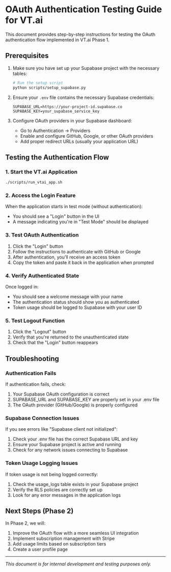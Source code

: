 # OAuth Authentication Testing Guide for VT.ai

This document provides step-by-step instructions for testing the OAuth authentication flow implemented in VT.ai Phase 1.

## Prerequisites

1. Make sure you have set up your Supabase project with the necessary tables:

   ```bash
   # Run the setup script
   python scripts/setup_supabase.py
   ```

2. Ensure your `.env` file contains the necessary Supabase credentials:

   ```
   SUPABASE_URL=https://your-project-id.supabase.co
   SUPABASE_KEY=your_supabase_service_key
   ```

3. Configure OAuth providers in your Supabase dashboard:
   - Go to Authentication → Providers
   - Enable and configure GitHub, Google, or other OAuth providers
   - Add proper redirect URLs (usually your application URL)

## Testing the Authentication Flow

### 1. Start the VT.ai Application

```bash
./scripts/run_vtai_app.sh
```

### 2. Access the Login Feature

When the application starts in test mode (without authentication):

- You should see a "Login" button in the UI
- A message indicating you're in "Test Mode" should be displayed

### 3. Test OAuth Authentication

1. Click the "Login" button
2. Follow the instructions to authenticate with GitHub or Google
3. After authentication, you'll receive an access token
4. Copy the token and paste it back in the application when prompted

### 4. Verify Authenticated State

Once logged in:

- You should see a welcome message with your name
- The authentication status should show you as authenticated
- Token usage should be logged to Supabase with your user ID

### 5. Test Logout Function

1. Click the "Logout" button
2. Verify that you're returned to the unauthenticated state
3. Check that the "Login" button reappears

## Troubleshooting

### Authentication Fails

If authentication fails, check:

1. Your Supabase OAuth configuration is correct
2. SUPABASE_URL and SUPABASE_KEY are properly set in your .env file
3. The OAuth provider (GitHub/Google) is properly configured

### Supabase Connection Issues

If you see errors like "Supabase client not initialized":

1. Check your .env file has the correct Supabase URL and key
2. Ensure your Supabase project is active and running
3. Check for any network issues connecting to Supabase

### Token Usage Logging Issues

If token usage is not being logged correctly:

1. Check the usage_logs table exists in your Supabase project
2. Verify the RLS policies are correctly set up
3. Look for any error messages in the application logs

## Next Steps (Phase 2)

In Phase 2, we will:

1. Improve the OAuth flow with a more seamless UI integration
2. Implement subscription management with Stripe
3. Add usage limits based on subscription tiers
4. Create a user profile page

---

*This document is for internal development and testing purposes only.*
